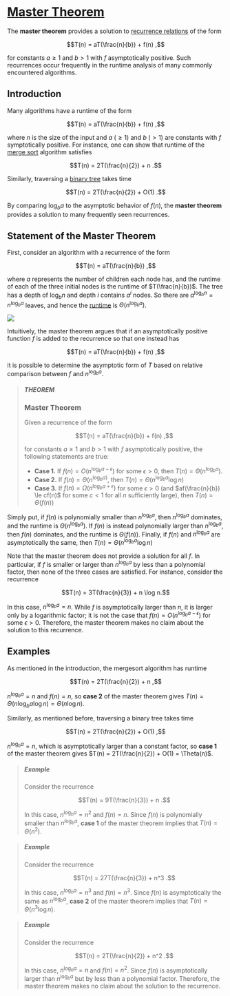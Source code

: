 # [Master Theorem](https://brilliant.org/wiki/master-theorem/)

The **master theorem** provides a solution to [recurrence relations](https://brilliant.org/wiki/recurrence-relations/)
of the form

$$T(n) = aT(\frac{n}{b}) + f(n) ,$$

for constants $a \ge 1$ and $b > 1$ with $f$ asymptotically positive. Such
recurrences occur frequently in the runtime analysis of many commonly
encountered algorithms.

## Introduction

Many algorithms have a runtime of the form

$$T(n) = aT(\frac{n}{b}) + f(n) ,$$

where $n$ is the size of the input and $a$ $(\ge 1)$ and $b$ $(> 1)$ are
constants with $f$ symptotically positive. For instance, one can show that
runtime of the [merge sort](https://brilliant.org/wiki/merge/) algorithm
satisfies

$$T(n) = 2T(\frac{n}{2}) + n .$$

Similarly, traversing a [binary tree](https://brilliant.org/wiki/binary-tree/)
takes time

$$T(n) = 2T(\frac{n}{2}) + O(1) .$$

By comparing $\log_b a$ to the asymptotic behavior of $f(n)$, the **master
theorem** provides a solution to many frequently seen recurrences.

## Statement of the Master Theorem

First, consider an algorithm with a recurrence of the form

$$T(n) = aT(\frac{n}{b}) ,$$

where $a$ represents the number of children each node has, and the runtime of
each of the three initial nodes is the runtime of $T(\frac{n}{b})$. The tree has
a depth of $\log_b n$ and depth $i$ contains $a^i$ nodes. So there
are $a^{\log_b n} = n^{\log_b a}$ leaves, and hence the [runtime](https://brilliant.org/wiki/big-o-notation/)
is $\Theta(n^{\log_b a})$.

![](https://ds055uzetaobb.cloudfront.net/brioche/uploads/it0XGmnWcb-mastertheorem.png?width=2400)

Intuitively, the master theorem argues that if an asymptotically positive
function $f$ is added to the recurrence so that one instead has

$$T(n) = aT(\frac{n}{b}) + f(n) ,$$

it is possible to determine the asymptotic form of $T$ based on relative
comparison between $f$ and $n^{\log_b a}$.

> ##### THEOREM
>
> ### Master Theorem
>
> Given a recurrence of the form
>
> $$T(n) = aT(\frac{n}{b}) + f(n) ,$$
>
> for constants $a \ge 1$ and $b > 1$ with $f$ asymptotically positive, the
  following statements are true:
> - **Case 1.** If $f(n) = O(n^{\log_b a-\epsilon})$ for some $\epsilon > 0$,
    then $T(n) = \Theta(n^{\log_b a})$.
> - **Case 2.** If $f(n) = \Theta(n^{\log_b a)}$,
    then $T(n) = \Theta(n^{\log_b a} \log n)$
> - **Case 3.** If $f(n) = \Omega(n^{\log_b a+\epsilon})$ for
    some $\epsilon > 0$ (and $af(\frac{n}{b}) \le cf(n)$ for some $c < 1$ for
    all $n$ sufficiently large), then $T(n) = \Theta(f(n))$

Simply put, if $f(n)$ is polynomially smaller than $n^{\log_b a}$,
then $n^{\log_b a}$ dominates, and the runtime is $\Theta(n^{\log_b a})$.
If $f(n)$ is instead polynomially larger than $n^{\log_b a}$, then $f(n)$
dominates, and the runtime is $\Theta(f(n))$. Finally, if $f(n)$
and $n^{\log_b a}$ are asymptotically the same,
then $T(n) = \Theta(n^{\log_b a} \log n)$

Note that the master theorem does not provide a solution for all $f$. In
particular, if $f$ is smaller or larger than $n^{\log_b a}$ by less than a
polynomial factor, then none of the three cases are satisfied. For instance,
consider the recurrence

$$T(n) = 3T(\frac{n}{3}) + n \log n.$$

In this case, $n^{\log_b a} = n$. While $f$ is asymptotically larger than $n$,
it is larger only by a logarithmic factor; it is not the case
that $f(n) = O(n^{\log_b a-\epsilon})$ for some $\epsilon > 0$. Therefore, the
master theorem makes no claim about the solution to this recurrence.

## Examples

As mentioned in the introduction, the mergesort algorithm has runtime

$$T(n) = 2T(\frac{n}{2}) + n ,$$

$n^{\log_b a} = n$ and $f(n) = n$, so **case 2** of the master theorem
gives $T(n) = \Theta(n^{}\log_b a \log n) = \Theta(n \log n)$.

Similarly, as mentioned before, traversing a binary tree takes time

$$T(n) = 2T(\frac{n}{2}) + O(1) ,$$

$n^{\log_b a} = n$, which is asymptotically larger than a constant factor, so
**case 1** of the master theorem gives $T(n) = 2T(\frac{n}{2}) + O(1) = \Theta(n)$.

> ##### Example
>
> Consider the recurrence
>
> $$T(n) = 9T(\frac{n}{3}) + n .$$
>
> In this case, $n^{\log_b a} = n^2$ and $f(n) = n$. Since $f(n)$ is
  polynomially smaller than $n^{\log_b a}$, **case 1** of the master theorem implies
  that $T(n) = \Theta(n^2)$.

> ##### Example
>
> Consider the recurrence
>
> $$T(n) = 27T(\frac{n}{3}) + n^3 .$$
>
> In this case, $n^{\log_b a} = n^3$ and $f(n) = n^3$. Since $f(n)$ is
  asymptotically the same as $n^{\log_b a}$, **case 2** of the master theorem
  implies that $T(n) = \Theta(n^3 \log n)$.

> ##### Example
>
> Consider the recurrence
>
> $$T(n) = 2T(\frac{n}{2}) + n^2 .$$
>
> In this case, $n^{\log_b a} = n$ and $f(n) = n^2$. Since $f(n)$ is
  asymptotically larger than $n^{\log_b a}$ but by less than a polynomial
  factor. Therefore, the master theorem makes no claim about the solution to the
  recurrence.
